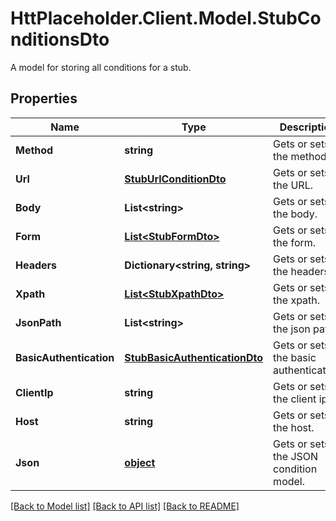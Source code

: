 # HttPlaceholder.Client.Model.StubConditionsDto
A model for storing all conditions for a stub.
## Properties

Name | Type | Description | Notes
------------ | ------------- | ------------- | -------------
**Method** | **string** | Gets or sets the method. | [optional] 
**Url** | [**StubUrlConditionDto**](StubUrlConditionDto.md) | Gets or sets the URL. | [optional] 
**Body** | **List&lt;string&gt;** | Gets or sets the body. | [optional] 
**Form** | [**List&lt;StubFormDto&gt;**](StubFormDto.md) | Gets or sets the form. | [optional] 
**Headers** | **Dictionary&lt;string, string&gt;** | Gets or sets the headers. | [optional] 
**Xpath** | [**List&lt;StubXpathDto&gt;**](StubXpathDto.md) | Gets or sets the xpath. | [optional] 
**JsonPath** | **List&lt;string&gt;** | Gets or sets the json path. | [optional] 
**BasicAuthentication** | [**StubBasicAuthenticationDto**](StubBasicAuthenticationDto.md) | Gets or sets the basic authentication. | [optional] 
**ClientIp** | **string** | Gets or sets the client ip. | [optional] 
**Host** | **string** | Gets or sets the host. | [optional] 
**Json** | [**object**](.md) | Gets or sets the JSON condition model. | [optional] 

[[Back to Model list]](../README.md#documentation-for-models) [[Back to API list]](../README.md#documentation-for-api-endpoints) [[Back to README]](../README.md)

